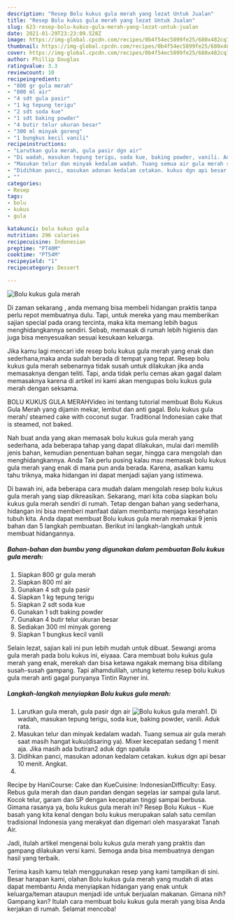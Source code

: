 ```yaml
---
description: "Resep Bolu kukus gula merah yang lezat Untuk Jualan"
title: "Resep Bolu kukus gula merah yang lezat Untuk Jualan"
slug: 623-resep-bolu-kukus-gula-merah-yang-lezat-untuk-jualan
date: 2021-01-29T23:23:09.528Z
image: https://img-global.cpcdn.com/recipes/0b4f54ec5899fe25/680x482cq70/bolu-kukus-gula-merah-foto-resep-utama.jpg
thumbnail: https://img-global.cpcdn.com/recipes/0b4f54ec5899fe25/680x482cq70/bolu-kukus-gula-merah-foto-resep-utama.jpg
cover: https://img-global.cpcdn.com/recipes/0b4f54ec5899fe25/680x482cq70/bolu-kukus-gula-merah-foto-resep-utama.jpg
author: Phillip Douglas
ratingvalue: 3.3
reviewcount: 10
recipeingredient:
- "800 gr gula merah"
- "800 ml air"
- "4 sdt gula pasir"
- "1 kg tepung terigu"
- "2 sdt soda kue"
- "1 sdt baking powder"
- "4 butir telur ukuran besar"
- "300 ml minyak goreng"
- "1 bungkus kecil vanili"
recipeinstructions:
- "Larutkan gula merah, gula pasir dgn air"
- "Di wadah, masukan tepung terigu, soda kue, baking powder, vanili. Aduk rata."
- "Masukan telur dan minyak kedalam wadah. Tuang semua air gula merah saat masih hangat kuku(disaring ya). Mixer kecepatan sedang 1 menit aja. Jika masih ada butiran2 aduk dgn spatula"
- "Didihkan panci, masukan adonan kedalam cetakan. kukus dgn api besar 10 menit. Angkat."
- ""
categories:
- Resep
tags:
- bolu
- kukus
- gula

katakunci: bolu kukus gula 
nutrition: 296 calories
recipecuisine: Indonesian
preptime: "PT40M"
cooktime: "PT54M"
recipeyield: "1"
recipecategory: Dessert

---
```



![Bolu kukus gula merah](https://img-global.cpcdn.com/recipes/0b4f54ec5899fe25/680x482cq70/bolu-kukus-gula-merah-foto-resep-utama.jpg)

Di zaman  sekarang , anda memang bisa membeli hidangan praktis tanpa perlu repot membuatnya dulu. Tapi, untuk mereka yang mau memberikan sajian special pada orang tercinta, maka kita memang lebih bagus menghidangkannya sendiri. Sebab, memasak di rumah lebih higienis dan juga bisa menyesuaikan sesuai kesukaan keluarga.

Jika kamu lagi mencari ide resep bolu kukus gula merah yang enak dan sederhana,maka anda sudah berada di tempat yang tepat. Resep bolu kukus gula merah  sebenarnya tidak susah untuk dilakukan jika anda memasaknya dengan teliti. Tapi, anda tidak perlu cemas akan gagal dalam memasaknya 
karena di artikel ini kami akan mengupas bolu kukus gula merah dengan seksama.  

BOLU KUKUS GULA MERAHVideo ini tentang tutorial membuat Bolu Kukus Gula Merah yang dijamin mekar, lembut dan anti gagal. Bolu kukus gula merah/ steamed cake with coconut sugar. Traditional Indonesian cake that is steamed, not baked.

Nah buat anda yang akan memasak bolu kukus gula merah yang sederhana, ada beberapa tahap yang dapat dilakukan, mulai dari memilih jenis bahan, kemudian penentuan bahan segar, hingga cara mengolah dan menghidangkannya. Anda Tak perlu pusing kalau mau memasak bolu kukus gula merah yang enak di mana pun anda berada. Karena, asalkan kamu  tahu triknya, maka hidangan ini dapat menjadi sajian yang istimewa.

Di bawah ini, ada beberapa cara mudah dalam mengolah resep bolu kukus gula merah yang siap dikreasikan. Sekarang, mari kita coba siapkan bolu kukus gula merah sendiri di rumah. Tetap dengan bahan yang sederhana, hidangan ini bisa memberi manfaat dalam membantu menjaga kesehatan tubuh kita. Anda dapat membuat Bolu kukus gula merah memakai 9 jenis bahan dan 5 langkah pembuatan. Berikut ini langkah-langkah untuk membuat hidangannya.

<!--inarticleads1-->

##### Bahan-bahan dan bumbu yang digunakan dalam pembuatan Bolu kukus gula merah:

1. Siapkan 800 gr gula merah
1. Siapkan 800 ml air
1. Gunakan 4 sdt gula pasir
1. Siapkan 1 kg tepung terigu
1. Siapkan 2 sdt soda kue
1. Gunakan 1 sdt baking powder
1. Gunakan 4 butir telur ukuran besar
1. Sediakan 300 ml minyak goreng
1. Siapkan 1 bungkus kecil vanili


Selain lezat, sajian kali ini pun lebih mudah untuk dibuat. Sewangi aroma gula merah pada bolu kukus ini, eiyaaa. Cara membuat bolu kukus gula merah yang enak, merekah dan bisa ketawa ngakak memang bisa dibilang susah-susah gampang. Tapi alhamdulilah, untung ketemu resep bolu kukus gula merah anti gagal punyanya Tintin Rayner ini. 

<!--inarticleads2-->

##### Langkah-langkah menyiapkan Bolu kukus gula merah:

1. Larutkan gula merah, gula pasir dgn air
<img src="https://img-global.cpcdn.com/steps/56b29c0d82cd7693/160x128cq70/bolu-kukus-gula-merah-langkah-memasak-1-foto.jpg" alt="Bolu kukus gula merah">1. Di wadah, masukan tepung terigu, soda kue, baking powder, vanili. Aduk rata.
1. Masukan telur dan minyak kedalam wadah. Tuang semua air gula merah saat masih hangat kuku(disaring ya). Mixer kecepatan sedang 1 menit aja. Jika masih ada butiran2 aduk dgn spatula
1. Didihkan panci, masukan adonan kedalam cetakan. kukus dgn api besar 10 menit. Angkat.
1. 


Recipe by HaniCourse: Cake dan KueCuisine: IndonesianDifficulty: Easy. Rebus gula merah dan daun pandan dengan segelas iar sampai gula larut. Kocok telur, garam dan SP dengan kecepatan tinggi sampai berbusa. Gimana rasanya ya, bolu kukus gula merah ini? Resep Bolu Kukus - Kue basah yang kita kenal dengan bolu kukus merupakan salah satu cemilan tradisional Indonesia yang merakyat dan digemari oleh masyarakat Tanah Air. 

Jadi, itulah artikel mengenai  bolu kukus gula merah  yang praktis dan gampang dilakukan versi kami. Semoga anda bisa membuatnya dengan hasil yang terbaik. 

Terima kasih kamu telah menggunakan resep yang kami tampilkan di sini. Besar harapan kami, olahan  Bolu kukus gula merah yang mudah di atas dapat membantu Anda menyiapkan hidangan yang enak untuk keluarga/teman ataupun menjadi ide untuk berjualan makanan. Gimana nih? Gampang kan? Itulah cara membuat bolu kukus gula merah yang bisa Anda kerjakan di rumah. Selamat mencoba!

